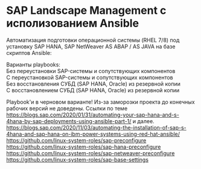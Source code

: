 # SAP Landscape Management с исполизованием Ansible

Автоматизация подготовки операционной системы (RHEL 7/8) под установку SAP HANA, SAP NetWeaver AS ABAP / AS JAVA на базе скриптов Ansible:
            
Варианты playbooks:
   <br />          Без переустановки SAP-системы и сопутствующих компонентов
   <br />         С переустановкой SAP-системы и сопутствующих компонентов
   <br />        Без восстановления СУБД (SAP HANA, Oracle) из резервной копии
   <br />          С восстановлением СУБД (SAP HANA, Oracle) из резервной копии
 
 Playbook'и в черновом варианте! Из-за заморозки проекта до конечных рабочих версий не доведены.
 Ссылки по теме
 <br /> https://blogs.sap.com/2020/01/31/automating-your-sap-hana-and-s-4hana-by-sap-deployments-using-ansible-part-1/  и далее.
 <br /> https://blogs.sap.com/2020/11/03/automating-the-installation-of-sap-s-4hana-and-sap-hana-on-ibm-power-systems-using-red-hat-ansible/
 <br /> https://github.com/linux-system-roles/sap-preconfigure
 <br /> https://github.com/linux-system-roles/sap-hana-preconfigure
 <br /> https://github.com/linux-system-roles/sap-netweaver-preconfigure
 <br /> https://github.com/linux-system-roles/sap-base-settings
